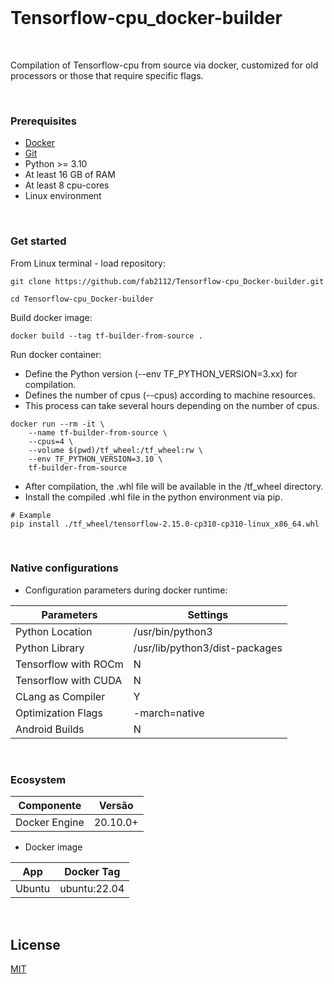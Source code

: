 <br/>

# Tensorflow-cpu_docker-builder

<br/>

Compilation of Tensorflow-cpu from source via docker, customized for old processors or those that require specific flags.

<br/>

### Prerequisites

- [Docker](https://docs.docker.com/get-docker/)
- [Git](https://git-scm.com/book/en/v2/Getting-Started-Installing-Git)
- Python >= 3.10
- At least 16 GB of RAM
- At least 8 cpu-cores
- Linux environment

<br/>

### Get started

From Linux terminal - load repository:

```
git clone https://github.com/fab2112/Tensorflow-cpu_Docker-builder.git
```

```
cd Tensorflow-cpu_Docker-builder
```

Build docker image:

```
docker build --tag tf-builder-from-source .
```

Run docker container:

- Define the Python version (--env TF_PYTHON_VERSION=3.xx) for compilation.
- Defines the number of cpus (--cpus) according to machine resources.
- This process can take several hours depending on the number of cpus.

```
docker run --rm -it \
    --name tf-builder-from-source \
    --cpus=4 \
    --volume $(pwd)/tf_wheel:/tf_wheel:rw \
    --env TF_PYTHON_VERSION=3.10 \
    tf-builder-from-source
```

- After compilation, the .whl file will be available in the /tf_wheel directory.
- Install the compiled .whl file in the python environment via pip.

```
# Example
pip install ./tf_wheel/tensorflow-2.15.0-cp310-cp310-linux_x86_64.whl 
```

<br/>

### Native configurations

- Configuration parameters during docker runtime:

| Parameters           | Settings                       |
| -------------------- | ------------------------------ |
| Python Location      | /usr/bin/python3               |
| Python Library       | /usr/lib/python3/dist-packages |
| Tensorflow with ROCm | N                              |
| Tensorflow with CUDA | N                              |
| CLang as Compiler    | Y                              |
| Optimization Flags   | -march=native                  |
| Android Builds       | N                              |

<br/>

### Ecosystem

| Componente    | Versão  |
| ------------- | -------- |
| Docker Engine | 20.10.0+ |

- Docker image

| App    | Docker Tag   |
| ------ | ------------ |
| Ubuntu | ubuntu:22.04 |

<br/>

## License

[MIT](https://choosealicense.com/licenses/mit/)

<br/>
